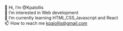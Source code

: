 👋 Hi, I’m @Kpalollis<br />
👀 I’m interested in Web development<br />
🌱 I’m currently learning HTML,CSS,Javascript and React<br />
📫 How to reach me kpalollis@gmail.com
